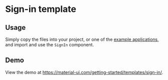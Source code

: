 # Sign-in template

## Usage

Simply copy the files into your project, or one of the [example applications](https://github.com/mui-org/material-ui/tree/next/examples), and import and use the `SignIn` component.

## Demo

View the demo at https://material-ui.com/getting-started/templates/sign-in/.
